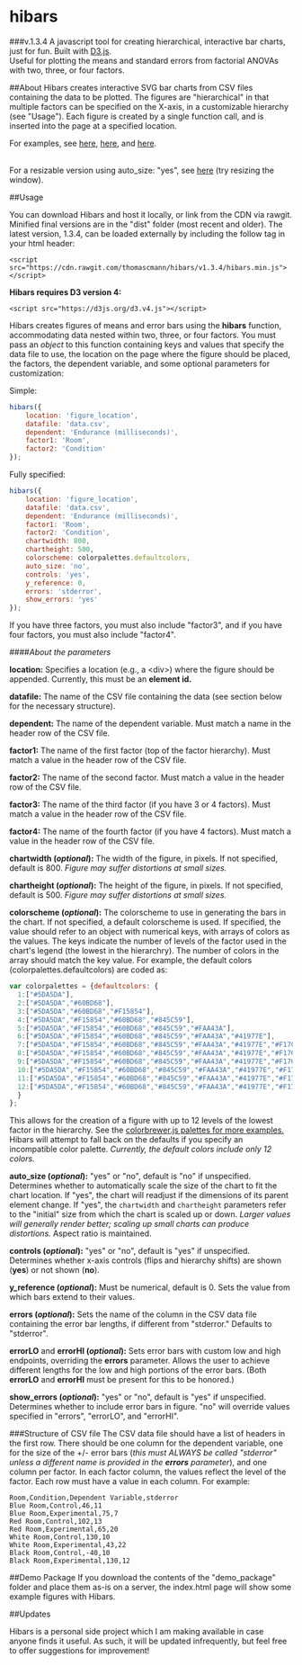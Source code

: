# hibars  
###v.1.3.4
A javascript tool for creating hierarchical, interactive bar charts, just for fun. Built with <a href="https://d3js.org/">D3.js</a>. <br>Useful for plotting the means and standard errors from factorial ANOVAs with two, three, or four factors.

##About
Hibars creates interactive SVG bar charts from CSV files containing the data to be plotted. The figures are "hierarchical" in that multiple factors can be specified on the X-axis, in a customizable hierarchy (see "Usage"). Each figure is created by a single function call, and is inserted into the page at a specified location.

For examples, see <a target="_blank" href="http://autoweb2.psych.cornell.edu/tmann/Charts/">here</a>, <a target="_blank" href="http://autoweb2.psych.cornell.edu/tmann/Charts/study3">here</a>, and <a target="_blank" href="http://autoweb2.psych.cornell.edu/tmann/Charts/demo_package/">here</a>.

<br>For a resizable version using auto_size: "yes", see <a target="_blank" href="http://autoweb2.psych.cornell.edu/tmann/Charts/demo_package/autosize">here</a> (try resizing the window).

##Usage

You can download Hibars and host it locally, or link from the CDN via rawgit. Minified final versions are in the "dist" folder (most recent and older). The latest version, 1.3.4, can be loaded externally by including the follow tag in your html header:

    <script src="https://cdn.rawgit.com/thomascmann/hibars/v1.3.4/hibars.min.js"></script>

**Hibars requires D3 version 4:**

    <script src="https://d3js.org/d3.v4.js"></script>

Hibars creates figures of means and error bars using the **hibars** function, accommodating data nested within two, three, or four factors. You must pass an *object* to this function containing keys and values that specify the data file to use, the location on the page where the figure should be placed, the factors, the dependent variable, and some optional parameters for customization:

Simple:

```javascript
hibars({
	location: 'figure_location', 
	datafile: 'data.csv', 
	dependent: 'Endurance (milliseconds)', 
	factor1: 'Room', 
	factor2: 'Condition'
});
```

Fully specified:

```javascript
hibars({
	location: 'figure_location', 
	datafile: 'data.csv', 
	dependent: 'Endurance (milliseconds)', 
	factor1: 'Room', 
	factor2: 'Condition',
	chartwidth: 800,
	chartheight: 500,
	colorscheme: colorpalettes.defaultcolors,
	auto_size: 'no',
	controls: 'yes',
	y_reference: 0,
	errors: 'stderror',
	show_errors: 'yes'
});
```

If you have three factors, you must also include "factor3", and if you have four factors, you must also include "factor4".

####*About the parameters*

**location:** Specifies a location (e.g., a \<div\>) where the figure should be appended. Currently, this must be an **element id.**

**datafile:** The name of the CSV file containing the data (see section below for the necessary structure).

**dependent:** The name of the dependent variable. Must match a name in the header row of the CSV file.

**factor1:** The name of the first factor (top of the factor hierarchy). Must match a value in the header row of the CSV file.

**factor2:** The name of the second factor. Must match a value in the header row of the CSV file.

**factor3:** The name of the third factor (if you have 3 or 4 factors). Must match a value in the header row of the CSV file.

**factor4:** The name of the fourth factor (if you have 4 factors). Must match a value in the header row of the CSV file.

**chartwidth (*optional*):** The width of the figure, in pixels. If not specified, default is 800. *Figure may suffer distortions at small sizes.*

**chartheight (*optional*):** The height of the figure, in pixels. If not specified, default is 500. *Figure may suffer distortions at small sizes.*

**colorscheme (*optional*):** The colorscheme to use in generating the bars in the chart. If not specified, a default colorscheme is used. If specified, the value should refer to an object with numerical keys, with arrays of colors as the values. The keys indicate the number of levels of the factor used in the chart's legend (the lowest in the hierarchry). The number of colors in the array should match the key value. For example, the default colors (colorpalettes.defaultcolors) are coded as:

```javascript
var colorpalettes = {defaultcolors: {
  1:["#5DA5DA"],
  2:["#5DA5DA","#60BD68"],
  3:["#5DA5DA","#60BD68","#F15854"],
  4:["#5DA5DA","#F15854","#60BD68","#845C59"],
  5:["#5DA5DA","#F15854","#60BD68","#845C59","#FAA43A"],
  6:["#5DA5DA","#F15854","#60BD68","#845C59","#FAA43A","#41977E"],
  7:["#5DA5DA","#F15854","#60BD68","#845C59","#FAA43A","#41977E","#F17CB0"],
  8:["#5DA5DA","#F15854","#60BD68","#845C59","#FAA43A","#41977E","#F17CB0","#DECF3F"],
  9:["#5DA5DA","#F15854","#60BD68","#845C59","#FAA43A","#41977E","#F17CB0","#DECF3F","#B276B2"],
  10:["#5DA5DA","#F15854","#60BD68","#845C59","#FAA43A","#41977E","#F17CB0","#DECF3F","#B276B2","#C2D580"],
  11:["#5DA5DA","#F15854","#60BD68","#845C59","#FAA43A","#41977E","#F17CB0","#DECF3F","#B276B2","#C2D580","4D4D4D"],
  12:["#5DA5DA","#F15854","#60BD68","#845C59","#FAA43A","#41977E","#F17CB0","#DECF3F","#B276B2","#C2D580","4D4D4D","#673333"]
  }
};
```
This allows for the creation of a figure with up to 12 levels of the lowest factor in the hierarchy. See the <a href="https://github.com/axismaps/colorbrewer/">colorbrewer.js palettes for more examples.</a> Hibars will attempt to fall back on the defaults if you specify an incompatible color palette. *Currently, the default colors include only 12 colors.*

**auto_size (*optional*):** "yes" or "no", default is "no" if unspecified. Determines whether to automatically scale the size of the chart to fit the chart location. If "yes", the chart will readjust if the dimensions of its parent element change. If "yes", the ```chartwidth``` and ```chartheight``` parameters refer to the "initial" size from which the chart is scaled up or down. *Larger values will generally render better; scaling up small charts can produce distortions.* Aspect ratio is maintained.

**controls (*optional*):** "yes" or "no", default is "yes" if unspecified. Determines whether x-axis controls (flips and hierarchy shifts) are shown (**yes**) or not shown (**no**).

**y_reference (*optional*):** Must be numerical, default is 0. Sets the value from which bars extend to their values. 

**errors (*optional*):** Sets the name of the column in the CSV data file containing the error bar lengths, if different from "stderror." Defaults to "stderror".

**errorLO** and **errorHI (*optional*):** Sets error bars with custom low and high endpoints, overriding the **errors** parameter. Allows the user to achieve different lengths for the low and high portions of the error bars. (Both **errorLO** and **errorHI** must be present for this to be honored.)

**show_errors (*optional*):** "yes" or "no", default is "yes" if unspecified. Determines whether to include error bars in figure. "no" will override values specified in "errors", "errorLO", and "errorHI". 

###Structure of CSV file
The CSV data file should have a list of headers in the first row. There should be one column for the dependent variable, one for the size of the +/- error bars (*this must ALWAYS be called "stderror" unless a different name is provided in the **errors** parameter*), and one column per factor. In each factor column, the values reflect the level of the factor. Each row must have a value in each column. For example:

    Room,Condition,Dependent Variable,stderror
    Blue Room,Control,46,11
    Blue Room,Experimental,75,7
    Red Room,Control,102,13
    Red Room,Experimental,65,20
    White Room,Control,130,10
    White Room,Experimental,43,22
    Black Room,Control,-40,10
    Black Room,Experimental,130,12

##Demo Package
If you download the contents of the "demo_package" folder and place them as-is on a server, the index.html page will show some example figures with Hibars.
  
##Updates

Hibars is a personal side project which I am making available in case anyone finds it useful. As such, it will be updated infrequently, but feel free to offer suggestions for improvement!
